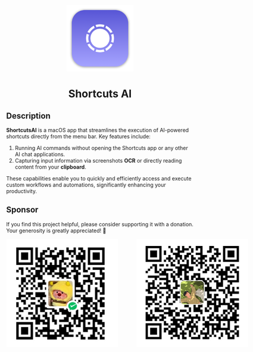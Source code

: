 <p align="center">
  <img width="180" src="./images/logo.png" alt="Shortcuts AI logo">
</p>

<div align="center">
  <h1 align="center">
    Shortcuts AI
  </h1>
</div>

## Description

**ShortcutsAI** is a macOS app that streamlines the execution of AI-powered shortcuts directly from the menu bar. Key features include:

1. Running AI commands without opening the Shortcuts app or any other AI chat applications.
2. Capturing input information via screenshots **OCR** or directly reading content from your **clipboard**.

These capabilities enable you to quickly and efficiently access and execute custom workflows and automations, significantly enhancing your productivity.


## Sponsor

If you find this project helpful, please consider supporting it with a donation. Your generosity is greatly appreciated! 🙏

<div style="display: flex; gap: 50px"> 
    <img style="width:300px" src="./images/wxpay.JPG" />
    <img style="width:300px" src="./images/alipay.JPG" >
</div>